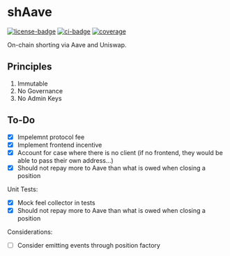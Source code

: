 # shAave

[![license-badge](https://img.shields.io/badge/license-MIT-yellow)](https://github.com/chainrule-labs/shaave-contracts/blob/main/LICENSE.md)
[![ci-badge](https://img.shields.io/github/actions/workflow/status/chainrule-labs/shaave-contracts/ci.yml?branch=main&logo=github&label=CI)](https://github.com/chainrule-labs/shaave-contracts/actions)
[![coverage](https://img.shields.io/codecov/c/github/chainrule-labs/shaave-contracts?token=K4Q3GAWUPJ&label=coverage&logo=codecov)](https://codecov.io/gh/chainrule-labs/shaave-contracts)

On-chain shorting via Aave and Uniswap.

## Principles

1. Immutable
2. No Governance
3. No Admin Keys

## To-Do

-   [x] Impelemnt protocol fee
-   [x] Implement frontend incentive
-   [x] Account for case where there is no client (if no frontend, they would be able to pass their own address...)
-   [x] Should not repay more to Aave than what is owed when closing a position

Unit Tests:

-   [x] Mock feel collector in tests
-   [x] Should not repay more to Aave than what is owed when closing a position

Considerations:

-   [ ] Consider emitting events through position factory
